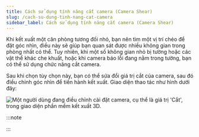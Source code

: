 ```yaml
---
title: Cách sử dụng tính năng cắt camera (Camera Shear)
slug: /cach-su-dung-tinh-nang-cat-camera
sidebar_label: Cách sử dụng tính năng cắt camera (Camera Shear)
---
```


Khi kết xuất một căn phòng tương đối nhỏ, bạn nên tìm một vị trí chéo để đặt góc nhìn, điều này sẽ giúp bạn quan sát được nhiều không gian trong phòng nhất có thể. Tuy nhiên, khi một số không gian nhỏ bị tường hoặc các vật thể khác che khuất, hoặc khi camera báo lỗi đang nằm trong tường, bạn có thể sử dụng chức năng cắt camera.

Sau khi chọn tùy chọn này, bạn có thể sửa đổi giá trị cắt của camera, sau đó điều chỉnh góc nhìn để tiến hành kết xuất. Giao diện thao tác như hình dưới đây:

![Một người dùng đang điều chỉnh cài đặt camera, cụ thể là giá trị 'Cắt', trong giao diện phần mềm kết xuất 3D.](https://storage.googleapis.com/jegavn_kb/image_jegavn/260.1.png)

:::note

:::